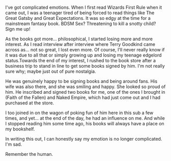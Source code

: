  I've got complicated emotions. When I first read Wizards First Rule when it came out, I was a teenager tired of being forced to read things like The Great Gatsby and Great Expectations. It was so edgy at the time for a mainstream fantasy book. BDSM Sex? Threatening to kill a snotty child? Sign me up!

As the books got more... philosophical, I started losing more and more interest. As I read interview after interview where Terry Goodkind came across as... not so great, I lost even more. Of course, I'll never really know if it was due to all that or simply growing up and losing my teenage edgelord status.Towards the end of my interest, I rushed to the book store after a business trip to stand in line to get some books signed by him. I'm not really sure why; maybe just out of pure nostalgia.

He was genuinely happy to be signing books and being around fans. His wife was also there, and she was smiling and happy. She looked so proud of him. He inscribed and signed two books for me, one of the ones I brought in (Faith of the Fallen) and Naked Empire, which had just come out and I had purchased at the store.

I too joined in on the wagon of poking fun of him here in this sub a few times, and yet... at the end of the day, he had an influence on me. And while I stopped reading him some time ago, his books will always have a place on my bookshelf.

In writing this out, I can honestly say my emotion is no longer complicated. I'm sad.

Remember the human. 